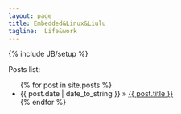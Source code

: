 ```yaml
---
layout: page
title: Embedded&Linux&Liulu
tagline:  Life&work
---
```

{% include JB/setup %}

Posts list:

<ul class="posts">
  {% for post in site.posts %}
    <li><span>{{ post.date | date_to_string }}</span> &raquo; <a href="{{ BASE_PATH }}{{ post.url }}">{{ post.title }}</a></li>
  {% endfor %}
</ul>